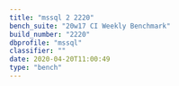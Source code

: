 ```yaml
---
title: "mssql 2 2220"
bench_suite: "20w17 CI Weekly Benchmark"
build_number: "2220"
dbprofile: "mssql"
classifier: ""
date: 2020-04-20T11:00:49
type: "bench"
---
```


